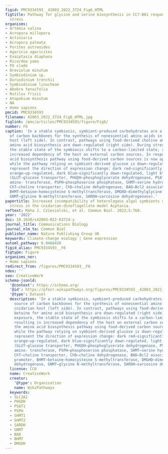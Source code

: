 ```yaml
---
figid: PMC9334593__42003_2022_3724_Fig6_HTML
figtitle: Pathway for glycine and serine biosynthesis in CC7-B01 response to heat
  stress
organisms:
- Artemia salina
- Acropora millepora
- Actiniaria
- Acropora palmata
- Porites astreoides
- Agaricia agaricites
- Exaiptasia diaphana
- Ricordea yuma
- PX clade
- Breviolum minutum
- Symbiodinium sp.
- Durusdinium trenchii
- Symbiodinium linucheae
- Abobra tenuifolia
- Rutilus frisii
- Atopobium minutum
- NA
- Homo sapiens
pmcid: PMC9334593
filename: 42003_2022_3724_Fig6_HTML.jpg
figlink: /pmc/articles/PMC9334593/figure/Fig6/
number: F6
caption: 'In a stable symbiosis, symbiont-produced carbohydrates are a main source
  of carbon backbones for the synthesis of nonessential amino acids in the cnidarian
  host (left side). In contrast, pathways using food-derived choline and betaine for
  amino acid biosynthesis are down-regulated (right side). During stress exposure,
  the stable state of the symbiosis shifts to a carbon-limited state, resulting in
  increased dependency of the host on external carbon sources. In response, the amino
  acid biosynthesis pathway using food-derived carbon sources is now up-regulated,
  while the pathway relying on symbiont-derived glucose is down-regulated. Colours
  represent the direction of expression change: dark red–significantly up-regulated,
  orange–up-regulated, dark blue–significantly down-regulated, light blue down-regulated
  (GLUT–glucose transporter, PHGDH–phosphoglycerate dehydrogenase, PSAT–phosphohydroxythreonine
  amino- transferase, PSPH–phosphoserine phosphatase, SHMT–serine hydroxymethyltransferase,
  ChT–choline transporter, ChD–choline dehydrogenase, BAD–Bcl2 associated death promoter,
  BHMT–betaine—homocysteine S-methyltransferase, DMGHD–dimethylglycine dehydrogenase,
  GNMT–glycine N-methyltransferase, SARDH–sarcosine dehydrogenase).'
papertitle: Increased incompatibility of heterologous algal symbionts under thermal
  stress in the cnidarian-dinoflagellate model Aiptasia.
reftext: Maha J. Cziesielski, et al. Commun Biol. 2022;5:760.
year: '2022'
doi: 10.1038/s42003-022-03724-y
journal_title: Communications Biology
journal_nlm_ta: Commun Biol
publisher_name: Nature Publishing Group UK
keywords: Climate-change ecology | Gene expression
automl_pathway: 0.9468426
figid_alias: PMC9334593__F6
figtype: Figure
organisms_ner:
- Homo sapiens
redirect_from: /figures/PMC9334593__F6
ndex: ''
seo: CreativeWork
schema-jsonld:
  '@context': https://schema.org/
  '@id': https://pfocr.wikipathways.org/figures/PMC9334593__42003_2022_3724_Fig6_HTML.html
  '@type': Dataset
  description: 'In a stable symbiosis, symbiont-produced carbohydrates are a main
    source of carbon backbones for the synthesis of nonessential amino acids in the
    cnidarian host (left side). In contrast, pathways using food-derived choline and
    betaine for amino acid biosynthesis are down-regulated (right side). During stress
    exposure, the stable state of the symbiosis shifts to a carbon-limited state,
    resulting in increased dependency of the host on external carbon sources. In response,
    the amino acid biosynthesis pathway using food-derived carbon sources is now up-regulated,
    while the pathway relying on symbiont-derived glucose is down-regulated. Colours
    represent the direction of expression change: dark red–significantly up-regulated,
    orange–up-regulated, dark blue–significantly down-regulated, light blue down-regulated
    (GLUT–glucose transporter, PHGDH–phosphoglycerate dehydrogenase, PSAT–phosphohydroxythreonine
    amino- transferase, PSPH–phosphoserine phosphatase, SHMT–serine hydroxymethyltransferase,
    ChT–choline transporter, ChD–choline dehydrogenase, BAD–Bcl2 associated death
    promoter, BHMT–betaine—homocysteine S-methyltransferase, DMGHD–dimethylglycine
    dehydrogenase, GNMT–glycine N-methyltransferase, SARDH–sarcosine dehydrogenase).'
  license: CC0
  name: CreativeWork
  creator:
    '@type': Organization
    name: WikiPathways
  keywords:
  - SLC2A1
  - PHGDH
  - PSAT1
  - PSPH
  - SHMT1
  - SHMT2
  - SARDH
  - GNMT
  - BAD
  - BHMT
  - DMGDH
---
```

